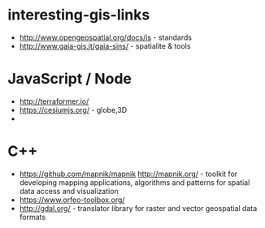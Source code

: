 # interesting-gis-links

 - http://www.opengeospatial.org/docs/is - standards
 - http://www.gaia-gis.it/gaia-sins/ - spatialite & tools

# JavaScript / Node

 - http://terraformer.io/
 - https://cesiumjs.org/ - globe,3D
 - 
 
# C++
 - https://github.com/mapnik/mapnik http://mapnik.org/ -  toolkit for developing mapping applications, algorithms and patterns for spatial data access and visualization
 - https://www.orfeo-toolbox.org/
 - http://gdal.org/ - translator library for raster and vector geospatial data formats 
